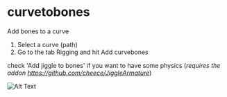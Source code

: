 # curvetobones
Add bones to a curve

1. Select a curve (path)
2. Go to the tab Rigging and hit Add curvebones

check 'Add jiggle to bones' if you want to have some physics 
(*requires the addon https://github.com/cheece/JiggleArmature*)

![Alt Text](http://g2f.nl/08koxfa)
